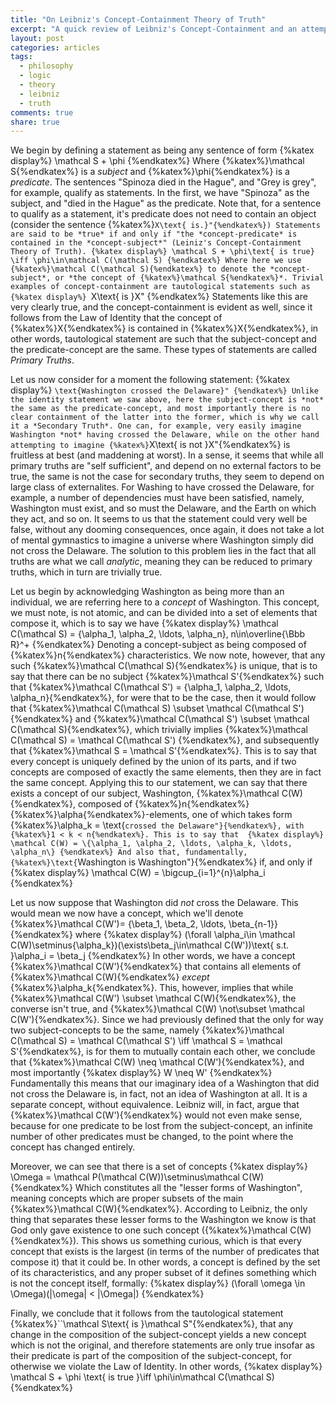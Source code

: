 ```yaml
---
title: "On Leibniz's Concept-Containment Theory of Truth"
excerpt: "A quick review of Leibniz's Concept-Containment and an attempt at formalization"
layout: post
categories: articles
tags:
  - philosophy
  - logic
  - theory
  - leibniz
  - truth
comments: true
share: true
---
```


We begin by defining a statement as being any sentence of form
{%katex display%}
    \mathcal S + \phi
{%endkatex%}
Where {%katex%}\mathcal S{%endkatex%} is a *subject* and {%katex%}\phi{%endkatex%} is a *predicate*. The sentences "Spinoza died in the Hague", and "Grey is grey", for example, qualify as statements. In the first, we have "Spinoza" as the subject, and "died in the Hague" as the predicate. Note that, for a sentence to qualify as a statement, it's predicate does not need to contain an object (consider the sentence {%katex%}``X\text{ is.}"{%endkatex%}) Statements are said to be *true* if and only if "the *concept-predicate* is contained in the *concept-subject*" (Leiniz's Concept-Containment Theory of Truth).
{%katex display%}
    \mathcal S + \phi\text{ is true} \iff \phi\in\mathcal C(\mathcal S)
{%endkatex%}
Where here we use {%katex%}\mathcal C(\mathcal S){%endkatex%} to denote the *concept-subject*, or *the concept of {%katex%}\mathcal S{%endkatex%}*. Trivial examples of concept-containment are tautological statements such as
{%katex display%}
    ``X\text{ is }X"
{%endkatex%}
Statements like this are very clearly true, and the concept-containment is evident as well, since it follows from the Law of Identity that the concept of {%katex%}X{%endkatex%} is contained in {%katex%}X{%endkatex%}, in other words, tautological statement are such that the subject-concept and the predicate-concept are the same. These types of statements are called *Primary Truths*.

Let us now consider for a moment the following statement:
{%katex display%}
    ``\text{Washington crossed the Delaware}"
{%endkatex%}
Unlike the identity statement we saw above, here the subject-concept is *not* the same as the predicate-concept, and most importantly there is no clear containment of the latter into the former, which is why we call it a *Secondary Truth*. One can, for example, very easily imagine Washington *not* having crossed the Delaware, while on the other hand attempting to imagine {%katex%}``X\text{ is not }X"{%endkatex%} is fruitless at best (and maddening at worst). In a sense, it seems that while all primary truths are "self sufficient", and depend on no external factors to be true, the same is not the case for secondary truths, they seem to depend on large class of externalites. For Washing to have crossed the Delaware, for example, a number of dependencies must have been satisfied, namely, Washington must exist, and so must the Delaware, and the Earth on which they act, and so on. It seems to us that the statement could very well be false, without any dooming consequences, once again, it does not take a lot of mental gymnastics to imagine a universe where Washington simply did not cross the Delaware. The solution to this problem lies in the fact that all truths are what we call *analytic*, meaning they can be reduced to primary truths, which in turn are trivially true.

Let us begin by acknowledging Washington as being more than an individual, we are referring here to a *concept* of Washington. This concept, we must note, is not atomic, and can be divided into a set of elements that compose it, which is to say we have
{%katex display%}
    \mathcal C(\mathcal S) = \{\alpha_1, \alpha_2, \ldots, \alpha_n\}, n\in\overline{\Bbb R}^+
{%endkatex%}
Denoting a concept-subject as being composed of {%katex%}n{%endkatex%} characteristics. We now note, however, that any such {%katex%}\mathcal C(\mathcal S){%endkatex%} is unique, that is to say that there can be no subject {%katex%}\mathcal S'{%endkatex%} such that {%katex%}\mathcal C(\mathcal S') = \{\alpha_1, \alpha_2, \ldots, \alpha_n\}{%endkatex%}, for were that to be the case, then it would follow that {%katex%}\mathcal C(\mathcal S) \subset \mathcal C(\mathcal S'){%endkatex%} and {%katex%}\mathcal C(\mathcal S') \subset \mathcal C(\mathcal S){%endkatex%}, which trivially implies {%katex%}\mathcal C(\mathcal S) = \mathcal C(\mathcal S') {%endkatex%}, and subsequently that {%katex%}\mathcal S = \mathcal S'{%endkatex%}. This is to say that every concept is uniquely defined by the union of its parts, and if two concepts are composed of exactly the same elements, then they are in fact the same concept. Applying this to our statement, we can say that there exists a concept of our subject, Washington, {%katex%}\mathcal C(W){%endkatex%}, composed of {%katex%}n{%endkatex%} {%katex%}\alpha{%endkatex%}-elements, one of which takes form {%katex%}\alpha_k = \text{``crossed the Delaware"}{%endkatex%}, with {%katex%}1 < k < n{%endkatex%}. This is to say that 
{%katex display%}
    \mathcal C(W) = \{\alpha_1, \alpha_2, \ldots, \alpha_k, \ldots, \alpha_n\}
{%endkatex%}
And also that, fundamentally, {%katex%}\text{``Washington is Washington"}{%endkatex%} if, and only if
{%katex display%}
    \mathcal C(W) = \bigcup_{i=1}^{n}\alpha_i
{%endkatex%}

Let us now suppose that Washington did *not* cross the Delaware. This would mean we now have a concept, which we'll denote {%katex%}\mathcal C(W')= \{\beta_1, \beta_2, \ldots, \beta_{n-1}\}{%endkatex%} where
{%katex display%}
    (\forall \alpha_i\in \mathcal C(W)\setminus\{\alpha_k\})(\exists\beta_j\in\mathcal C(W'))\text{ s.t. }\alpha_i = \beta_j
{%endkatex%}
In other words, we have a concept {%katex%}\mathcal C(W'){%endkatex%} that contains all elements of {%katex%}\mathcal C(W){%endkatex%} *except* {%katex%}\alpha_k{%endkatex%}. This, however, implies that while {%katex%}\mathcal C(W') \subset \mathcal C(W){%endkatex%}, the converse isn't true, and {%katex%}\mathcal C(W) \not\subset \mathcal C(W'){%endkatex%}. Since we had previously defined that the only for way two subject-concepts to be the same, namely {%katex%}\mathcal C(\mathcal S) = \mathcal C(\mathcal S') \iff \mathcal S = \mathcal S'{%endkatex%}, is for them to mutually contain each other, we conclude that {%katex%}\mathcal C(W) \neq \mathcal C(W'){%endkatex%}, and most importantly
{%katex display%}
    W \neq W'
{%endkatex%}
Fundamentally this means that our imaginary idea of a Washington that did not cross the Delaware is, in fact, not an idea of Washington at all. It is a separate concept, without equivalence. Leibniz will, in fact, argue that {%katex%}\mathcal C(W'){%endkatex%} would not even make sense, because for one predicate to be lost from the subject-concept, an infinite number of other predicates must be changed, to the point where the concept has changed entirely.

Moreover, we can see that there is a set of concepts 
{%katex display%}
    \Omega = \mathcal P(\mathcal C(W))\setminus\mathcal C(W)
{%endkatex%}
Which constitutes all the "lesser forms of Washington", meaning concepts which are proper subsets of the main {%katex%}\mathcal C(W){%endkatex%}. According to Leibniz, the only thing that separates these lesser forms to the Washington we know is that God only gave existence to one such concept ({%katex%}\mathcal C(W){%endkatex%}). This shows us something curious, which is that every concept that exists is the largest (in terms of the number of predicates that compose it) that it could be. In other words, a concept is defined by the set of its characteristics, and any proper subset of it defines something which is not the concept itself, formally:
{%katex display%}
(\forall \omega \in \Omega)(|\omega| < |\Omega|)
{%endkatex%}

Finally, we conclude that it follows from the tautological statement {%katex%}``\mathcal S\text{ is }\mathcal S"{%endkatex%}, that any change in the composition of the subject-concept yields a new concept which is not the original, and therefore statements are only true insofar as their predicate is part of the composition of the subject-concept, for otherwise we violate the Law of Identity. In other words,
{%katex display%}
    \mathcal S + \phi \text{ is true }\iff \phi\in\mathcal C(\mathcal S)
{%endkatex%}
